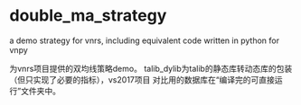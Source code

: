 # double_ma_strategy
a demo strategy for vnrs, including equivalent code written in python for vnpy

为vnrs项目提供的双均线策略demo。
talib_dylib为talib的静态库转动态库的包装（但只实现了必要的指标），vs2017项目
对比用的数据库在“编译完的可直接运行”文件夹中。
